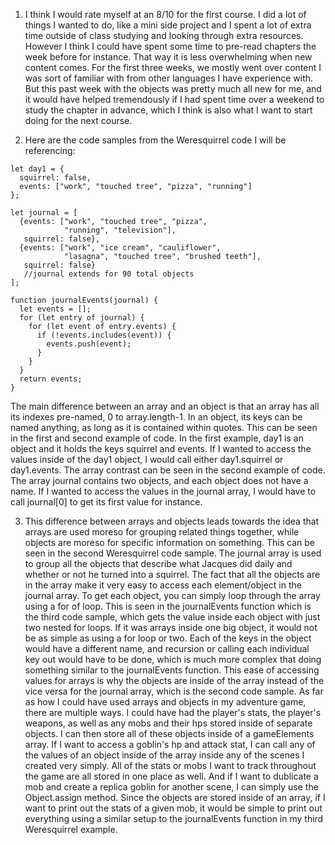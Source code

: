 1. I think I would rate myself at an 8/10 for the first course. I did a lot of things I wanted to do, like a mini side project and I spent a lot of extra time outside of class studying and looking through extra resources. However I think I could have spent some time to pre-read chapters the week before for instance. That way it is less overwhelming when new content comes. For the first three weeks, we mostly went over content I was sort of familiar with from other languages I have experience with. But this past week with the objects was pretty much all new for me, and it would have helped tremendously if I had spent time over a weekend to study the chapter in advance, which I think is also what I want to start doing for the next course. 





2. Here are the code samples from the Weresquirrel code I will be referencing: 
```
let day1 = {
  squirrel: false,
  events: ["work", "touched tree", "pizza", "running"]
};
```
```
let journal = [
  {events: ["work", "touched tree", "pizza",
            "running", "television"],
   squirrel: false},
  {events: ["work", "ice cream", "cauliflower",
            "lasagna", "touched tree", "brushed teeth"],
   squirrel: false}
   //journal extends for 90 total objects
];
```
```
function journalEvents(journal) {
  let events = [];
  for (let entry of journal) {
    for (let event of entry.events) {
      if (!events.includes(event)) {
        events.push(event);
      }
    }
  }
  return events;
}
```

The main difference between an array and an object is that an array has all its indexes pre-named, 0 to array.length-1. In an object, its keys can be named anything, as long as it is contained within quotes. This can be seen in the first and second example of code. In the first example, day1 is an object and it holds the keys squirrel and events. If I wanted to access the values inside of the day1 object, I would call either day1.squirrel or day1.events. The array contrast can be seen in the second example of code. The array journal contains two objects, and each object does not have a name. If I wanted to access the values in the journal array, I would have to call journal[0] to get its first value for instance. 





3. This difference between arrays and objects leads towards the idea that arrays are used moreso for grouping related things together, while objects are moreso for specific information on something. This can be seen in the second Weresquirrel code sample. The journal array is used to group all the objects that describe what Jacques did daily and whether or not he turned into a squirrel. The fact that all the objects are in the array make it very easy to access each element/object in the journal array. To get each object, you can simply loop through the array using a for of loop. This is seen in the journalEvents function which is the third code sample, which gets the value inside each object with just two nested for loops. If it was arrays inside one big object, it would not be as simple as using a for loop or two. Each of the keys in the object would have a different name, and recursion or calling each individual key out would have to be done, which is much more complex that doing something similar to the journalEvents function. This ease of accessing values for arrays is why the objects are inside of the array instead of the vice versa for the journal array, which is the second code sample.
  As far as how I could have used arrays and objects in my adventure game, there are multiple ways. I could have had the player's stats, the player's weapons, as well as any mobs and their hps stored inside of separate objects. I can then store all of these objects inside of a gameElements array. If I want to access a goblin's hp and attack stat, I can call any of the values of an object inside of the array inside any of the scenes I created very simply. All of the stats or mobs I want to track throughout the game are all stored in one place as well. And if I want to dublicate a mob and create a replica goblin for another scene, I can simply use the Object.assign method. Since the objects are stored inside of an array, if I want to print out the stats of a given mob, it would be simple to print out everything using a similar setup to the journalEvents function in my third Weresquirrel example. 
  
